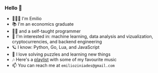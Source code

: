 ### Hello 👋

- 🙇🏻‍♂️ I'm Emilio
- 📚 I'm an economics graduate
- 🧙🏼 and a self-taught programmer
- 🔭 I'm interested in: machine learning, data analysis and vizualization, cryptocurrencies, and backend engineering
- 🪐 I know: Python, Go, Lua, and JavaScript
- 🧩 I love solving puzzles and learning new things
- 🎶 Here's a [playlist](https://open.spotify.com/playlist/2HhnVL8kQsmI4dBEMMcCHu?si=4a49c2cc50f5415f) with some of my favourite music
- 📫 You can reach me at `emilioziniades@gmail.com` 
